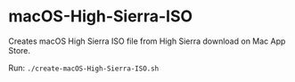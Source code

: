 # macOS-High-Sierra-ISO

Creates macOS High Sierra ISO file from High Sierra download on Mac App Store.

Run:
`./create-macOS-High-Sierra-ISO.sh`
